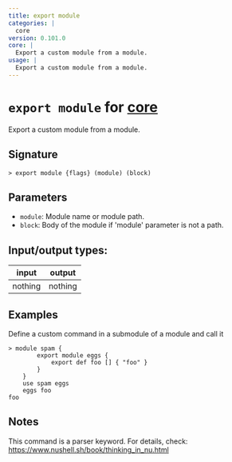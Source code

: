 ```yaml
---
title: export module
categories: |
  core
version: 0.101.0
core: |
  Export a custom module from a module.
usage: |
  Export a custom module from a module.
---
```

<!-- This file is automatically generated. Please edit the command in https://github.com/nushell/nushell instead. -->

# `export module` for [core](/commands/categories/core.md)

<div class='command-title'>Export a custom module from a module.</div>

## Signature

```> export module {flags} (module) (block)```

## Parameters

 -  `module`: Module name or module path.
 -  `block`: Body of the module if 'module' parameter is not a path.


## Input/output types:

| input   | output  |
| ------- | ------- |
| nothing | nothing |

## Examples

Define a custom command in a submodule of a module and call it
```nu
> module spam {
        export module eggs {
            export def foo [] { "foo" }
        }
    }
    use spam eggs
    eggs foo
foo
```

## Notes
This command is a parser keyword. For details, check:
  https://www.nushell.sh/book/thinking_in_nu.html